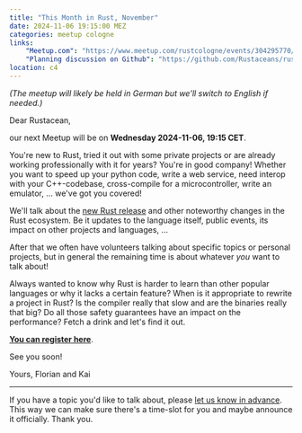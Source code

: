 ```yaml
---
title: "This Month in Rust, November"
date: 2024-11-06 19:15:00 MEZ
categories: meetup cologne
links:
    "Meetup.com": "https://www.meetup.com/rustcologne/events/304295770/"
    "Planning discussion on Github": "https://github.com/Rustaceans/rust-cologne/issues/123"
location: c4
---
```

_(The meetup will likely be held in German but we'll switch to English if needed.)_

Dear Rustacean,

our next Meetup will be on **Wednesday 2024-11-06, 19:15 CET**.

You're new to Rust, tried it out with some private projects or are already working professionally with it for years? You're in good company! Whether you want to speed up your python code, write a web service, need interop with your C++-codebase, cross-compile for a microcontroller, write an emulator, … we've got you covered!

We'll talk about the [new Rust release](https://releases.rs/docs/1.82.0/) and other noteworthy changes in the Rust ecosystem. Be it updates to the language itself, public events, its impact on other projects and languages, …

After that we often have volunteers talking about specific topics or personal projects, but in general the remaining time is about whatever _you_ want to talk about!

Always wanted to know why Rust is harder to learn than other popular languages or why it lacks a certain feature? When is it appropriate to rewrite a project in Rust? Is the compiler really that slow and are the binaries really that big? Do all those safety guarantees have an impact on the performance? Fetch a drink and let's find it out.

**[You can register here](https://www.meetup.com/rustcologne/events/304295770/)**.

See you soon!

Yours,
Florian and Kai
- - -
If you have a topic you'd like to talk about, please [let us know in advance](https://github.com/Rustaceans/rust-cologne/issues/123). This way we can make sure there's a time-slot for you and maybe announce it officially. Thank you.
